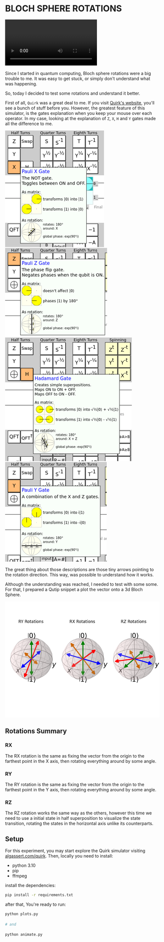 # BLOCH SPHERE ROTATIONS

![Rotations video](./rotations.mp4)

Since I started in quantum computing, Bloch sphere rotations were a big trouble to me. It was easy to get stuck, or simply don't understand what was happening.

So, today I decided to test some rotations and understand it better.

First of all, `Quirk` was a great deal to me. If you visit [Quirk's website](https://algassert.com/quirk), you'll see a bunch of stuff before you. However, the greatest feature of this simulator, is the gates explanation when you keep your mouse over each operator. In my case, looking at the explanation of `Z`, `X`, `H` and `Y` gates made all the difference to me.

![quirk X gate](./quirk-x.png)
![quirk Z gate](./quirk-z.png)
![quirk H gate](./quirk-h.png)
![quirk Y gate](./quirk-y.png)

The great thing about those descriptions are those tiny arrows pointing to the rotation direction. This way, was possible to understand how it works.

Although the understanding was reached, I needed to test with some some. For that, I prepared a Qutip snippet a plot the vector onto a 3d Bloch Sphere.

![Rotations](./rotations.png)

## Rotations Summary

### RX

The RX rotation is the same as fixing the vector from the origin to the farthest point in the X axis, then rotating everything around by some angle.

### RY

The RY rotation is the same as fixing the vector from the origin to the farthest point in the Y axis, then rotating everything around by some angle.

### RZ

The RZ rotation works the same way as the others, however this time we need to use a initial state in half superposition to visualize the state transition, rotating the states in the horizontal axis unlike its counterparts.

## Setup

For this experiment, you may start explore the Quirk simulator visiting [algassert.com/quirk](https://algassert.com/quirk). Then, locally you need to install:

* python 3.10
* pip
* ffmpeg

install the dependencies:

```bash
pip install -r requirements.txt
```

after that, You're ready to run:

```bash
python plots.py

# and

python animate.py
```
